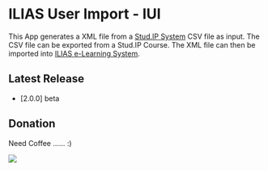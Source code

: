 # ILIAS User Import - IUI
This App generates a XML file from a [Stud.IP System](http://www.studip.de/) CSV file as input. The CSV file can be exported from a Stud.IP Course.
The XML file can then be imported into [ILIAS e-Learning System](http://www.ilias.de/).

## Latest Release
  * [2.0.0] beta

## Donation
Need Coffee ...... :)

[<img src="https://www.paypalobjects.com/en_US/i/btn/btn_donate_LG.gif">](https://www.paypal.com/cgi-bin/webscr?cmd=_donations&business=fadi_asbih%40yahoo%2ede&lc=US&item_name=Support%20Developing%20ILIAS%20User%20Import&no_note=0&currency_code=EUR&bn=PP%2dDonationsBF%3abtn_donate_LG%2egif%3aNonHostedGuest)

